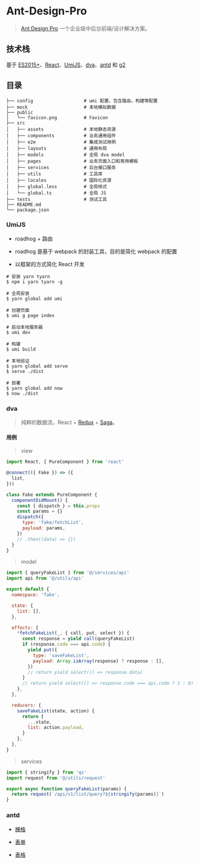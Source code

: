 # Ant-Design-Pro

> [Ant Design Pro] 一个企业级中后台前端/设计解决方案。

## 技术栈

基于 [ES2015+]、[React]、[UmiJS]、[dva]、[antd] 和 [g2]

## 目录

```shell
├── config                   # umi 配置，包含路由，构建等配置
├── mock                     # 本地模拟数据
├── public
│   └── favicon.png          # Favicon
├── src
│   ├── assets               # 本地静态资源
│   ├── components           # 业务通用组件
│   ├── e2e                  # 集成测试用例
│   ├── layouts              # 通用布局
│   ├── models               # 全局 dva model
│   ├── pages                # 业务页面入口和常用模板
│   ├── services             # 后台接口服务
│   ├── utils                # 工具库
│   ├── locales              # 国际化资源
│   ├── global.less          # 全局样式
│   └── global.ts            # 全局 JS
├── tests                    # 测试工具
├── README.md
└── package.json
```

### UmiJS

+ roadhog + 路由

+ roadhog 是基于 webpack 的封装工具，目的是简化 webpack 的配置

+ 以框架的方式简化 React 开发

```shell
# 安装 yarn tyarn
$ npm i yarn tyarn -g

# 全局安装
$ yarn global add umi

# 创建页面
$ umi g page index

# 启动本地服务器
$ umi dev

# 构建
$ umi build

# 本地验证
$ yarn global add serve
$ serve ./dist

# 部署
$ yarn global add now
$ now ./dist
```

### dva

> 纯粹的数据流，React + [Redux] + [Saga]。

#### 用例

> view

```js
import React, { PureComponent } from 'react'

@connect(({ Fake }) => ({
  list,
}))

class Fake extends PureComponent {
  componentDidMount() {
    const { dispatch } = this.props
    const params = {}
    dispatch({
      type: 'fake/fetchList',
      payload: params,
    })
    // .then((data) => {})
  }
}
```

> model

```js
import { queryFakeList } from '@/services/api'
import api from '@/utils/api'

export default {
  namespace: 'fake',

  state: {
    list: [],
  },

  effects: {
    *fetchFakeList(_, { call, put, select }) {
      const response = yield call(queryFakeList)
      if (response.code === api.code) {
        yield put({
          type: 'saveFakeList',
          payload: Array.isArray(response) ? response : [],
        })
        // return yield select(() => response.data)
      }
      // return yield select(() => response.code === api.code ? 1 : 0)
    },
  },

  reducers: {
    saveFakeList(state, action) {
      return {
        ...state,
        list: action.payload,
      }
    },
  },
}
```

> services

```js
import { stringify } from 'qs'
import request from '@/utils/request'

export async function queryFakeList(params) {
  return request(`/api/v1/list/query?${stringify(params)}`)
}
```

### antd

+ [栅格]

+ [表单]

+ [表格]

[Ant Design Pro]: https://pro.ant.design/index-cn

[ES2015+]: http://es6.ruanyifeng.com/

[React]: https://reactjs.org/

[UmiJS]: https://umijs.org/

[antd]: https://ant.design/docs/react/introduce-cn

[dva]: https://dvajs.com/

[g2]: https://antv.alipay.com/zh-cn/g2/3.x/index.html

[Redux]: https://redux.js.org/

[Saga]: https://redux-saga.js.org/

[栅格]: https://ant.design/components/grid-cn/

[表单]: https://ant.design/components/form-cn/

[表格]: https://ant.design/components/table-cn/
